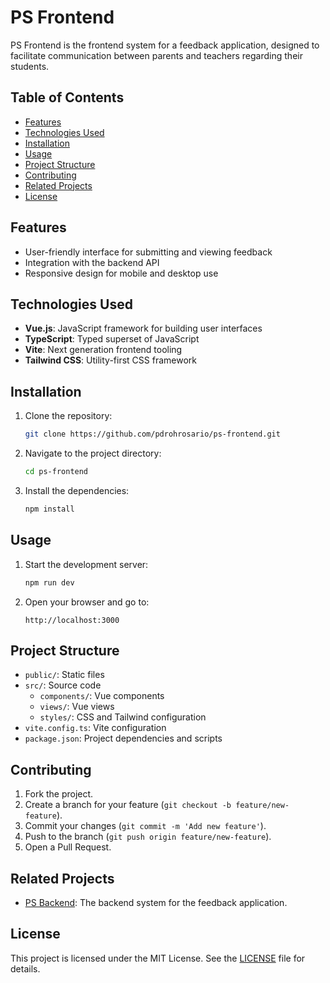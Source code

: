 # PS Frontend

PS Frontend is the frontend system for a feedback application, designed to facilitate communication between parents and teachers regarding their students.

## Table of Contents

- [Features](#features)
- [Technologies Used](#technologies-used)
- [Installation](#installation)
- [Usage](#usage)
- [Project Structure](#project-structure)
- [Contributing](#contributing)
- [Related Projects](#related-projects)
- [License](#license)

## Features

- User-friendly interface for submitting and viewing feedback
- Integration with the backend API
- Responsive design for mobile and desktop use

## Technologies Used

- **Vue.js**: JavaScript framework for building user interfaces
- **TypeScript**: Typed superset of JavaScript
- **Vite**: Next generation frontend tooling
- **Tailwind CSS**: Utility-first CSS framework

## Installation

1. Clone the repository:
    ```sh
    git clone https://github.com/pdrohrosario/ps-frontend.git
    ```
2. Navigate to the project directory:
    ```sh
    cd ps-frontend
    ```
3. Install the dependencies:
    ```sh
    npm install
    ```

## Usage

1. Start the development server:
    ```sh
    npm run dev
    ```
2. Open your browser and go to:
    ```
    http://localhost:3000
    ```

## Project Structure

- `public/`: Static files
- `src/`: Source code
  - `components/`: Vue components
  - `views/`: Vue views
  - `styles/`: CSS and Tailwind configuration
- `vite.config.ts`: Vite configuration
- `package.json`: Project dependencies and scripts

## Contributing

1. Fork the project.
2. Create a branch for your feature (`git checkout -b feature/new-feature`).
3. Commit your changes (`git commit -m 'Add new feature'`).
4. Push to the branch (`git push origin feature/new-feature`).
5. Open a Pull Request.

## Related Projects

- [PS Backend](https://github.com/pdrohrosario/ps-backend): The backend system for the feedback application.

## License

This project is licensed under the MIT License. See the [LICENSE](LICENSE) file for details.
